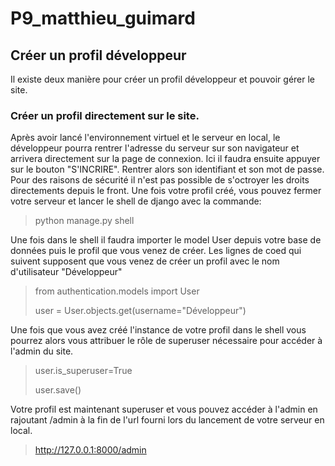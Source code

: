 # P9_matthieu_guimard

## Créer un profil développeur
Il existe deux manière pour créer un profil développeur et pouvoir gérer le site.

### Créer un profil directement sur le site.

Après avoir lancé l'environnement virtuel et le serveur en local, le développeur pourra rentrer l'adresse du serveur sur son navigateur et arrivera directement sur la page de connexion. Ici il faudra ensuite appuyer sur le bouton "S'INCRIRE".
Rentrer alors son identifiant et son mot de passe. Pour des raisons de sécurité il n'est pas possible de s'octroyer les droits directements depuis le front.
Une fois votre profil créé, vous pouvez fermer votre serveur et lancer le shell de django avec la commande:

>
> python manage.py shell
>

Une fois dans le shell il faudra importer le model User depuis votre base de données puis le profil que vous venez de créer.
Les lignes de coed qui suivent supposent que vous venez de créer un profil avec le nom d'utilisateur "Développeur"

>
> from authentication.models import User
> 
> user = User.objects.get(username="Développeur")
>

Une fois que vous avez créé l'instance de votre profil dans le shell vous pourrez alors vous attribuer le rôle de superuser nécessaire pour accéder à l'admin du site.

>
>user.is_superuser=True
>
>user.save()
>

Votre profil est maintenant superuser et vous pouvez accéder à l'admin en rajoutant /admin à la fin de l'url fourni lors du lancement de votre serveur en local.


>http://127.0.0.1:8000/admin
